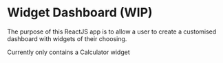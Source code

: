 # Widget Dashboard (WIP)

The purpose of this ReactJS app is to allow a user to create a customised dashboard with widgets of their choosing.

Currently only contains a Calculator widget

